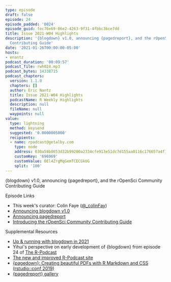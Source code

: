 ```yaml
---
type: episode
draft: false
episode: 24
episode_padded: '0024'
episode_guid: fec76e69-06e2-4263-9f31-4fbbc3bce7dd
title: Issue 2021-W04 Highlights
description: '{blogdown} v1.0, announcing {pagedreport}, and the rOpenSci Community
  Contributing Guide'
date: '2021-01-26T00:00:00-05:00'
hosts:
- enantz
podcast_duration: '00:09:57'
podcast_file: rwh024.mp3
podcast_bytes: 14338715
podcast_chapters:
  version: 1.1.0
  chapters: []
  author: Eric Nantz
  title: Issue 2021-W04 Highlights
  podcastName: R Weekly Highlights
  description: null
  fileName: null
  waypoints: null
value:
  type: lightning
  method: keysend
  suggested: '0.0000005000'
  recipients:
  - name: rpodcast@getalby.com
    type: node
    address: 030a58b8653d32b99200a2334cfe913e51dc7d155aa0116c176657a4f1722677a3
    customKey: '696969'
    customValue: 0El4ZrgMqGemTCECGkUG
    split: '100'
---
```

{blogdown} v1.0, announcing {pagedreport}, and the rOpenSci Community
Contributing Guide

Episode Links

-   This week's curator: Colin Faye
    (<a href="https://twitter.com/_colinfay" rel="nofollow">@_colinFay</a>)
-   <a href="https://blog.rstudio.com/2021/01/18/blogdown-v1.0/"
    rel="nofollow">Announcing blogdown v1.0</a>
-   <a href="https://rfortherestofus.com/2021/01/announcing-pagedreport/"
    rel="nofollow">Announcing pagedreport</a>
-   <a href="https://ropensci.org/blog/2021/01/20/contributing-guide/"
    rel="nofollow">Introducing the rOpenSci Community Contributing Guide</a>

Supplemental Resources

-   <a href="https://alison.rbind.io/post/new-year-new-blogdown/"
    rel="nofollow">Up &amp; running with blogdown in 2021</a>
-   Yihui's perspective on early development of {blogdown} from episode
    24 of
    <a href="https://r-podcast.fireside.fm/24?t=1142" rel="nofollow">The
    R-Podcast</a>
-   <a href="https://support.rbind.io/2017/04/27/r-podcast-website/"
    rel="nofollow">The new and improved R-Podcast site</a>
-   <a
    href="https://rstudio.com/resources/rstudioconf-2019/pagedown-creating-beautiful-pdfs-with-r-markdown-and-css/"
    rel="nofollow">{pagedown}: Creating beautiful PDFs with R Markdown and
    CSS (rstudio::conf 2019)</a>
-   <a href="https://github.com/rfortherestofus/pagedreport/issues/14"
    rel="nofollow">{pagedreport} gallery</a>
